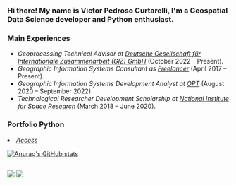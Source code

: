 ### Hi there! My name is Victor Pedroso Curtarelli, I'm a Geospatial Data Science developer and Python enthusiast.

<h3>Main Experiences</h3>
<ul>
<li><em>Geoprocessing Technical Advisor at <a href="https://www.giz.de/en/">Deutsche Gesellschaft für Internationale Zusammenarbeit (GIZ) GmbH</a></em> (October 2022 – Present).<br /></li>
<li><em>Geographic Information Systems Consultant as <a href="https://www.linkedin.com/in/victorcurtarelli/">Freelancer</a></em> (April 2017 – Present).<br /></li>
<li><em>Geographic Information Systems Development Analyst at <a href="https://opt.com.br/">OPT</a></em> (August 2020 – September 2022).<br /></li>
<li><em>Technological Researcher Development Scholarship at <a href="http://www.inpe.br/posgraduacao/">National Institute for Space Research</a></em> (March 2018 – June 2020).<br /></li>
</ul>
</p>
  

<h3>Portfolio Python</h3>
<li><em><a href="https://github.com/curtarelli/portfolio-python">Access</a></em><br /></li>

</ul>
</p>

[![Anurag's GitHub stats](https://github-readme-stats.vercel.app/api?username=curtarelli&include_all_commits=true&show_icons=true&theme=aura)](https://github.com/curtarelli/github-readme-stats)

##
[<img src="https://img.shields.io/badge/linkedin-%230077B5.svg?&style=for-the-badge&logo=linkedin&logoColor=white" />](https://www.linkedin.com/in/victorcurtarelli/)
[<img src="https://img.shields.io/badge/Gmail-D14836?style=for-the-badge&logo=gmail&logoColor=white" />](mailto:victor.curtarelli@gmail.com)
